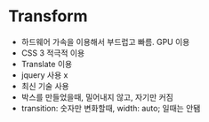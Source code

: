 # Transform

- 하드웨어 가속을 이용해서 부드럽고 빠름. GPU 이용
- CSS 3 적극적 이용
- Translate 이용
- jquery 사용 x 
- 최신 기술 사용
- 박스를 만들었을때, 밀어내지 않고, 자기만 커짐
- transition: 숫자만 변화할때, width: auto; 일때는 안됌
